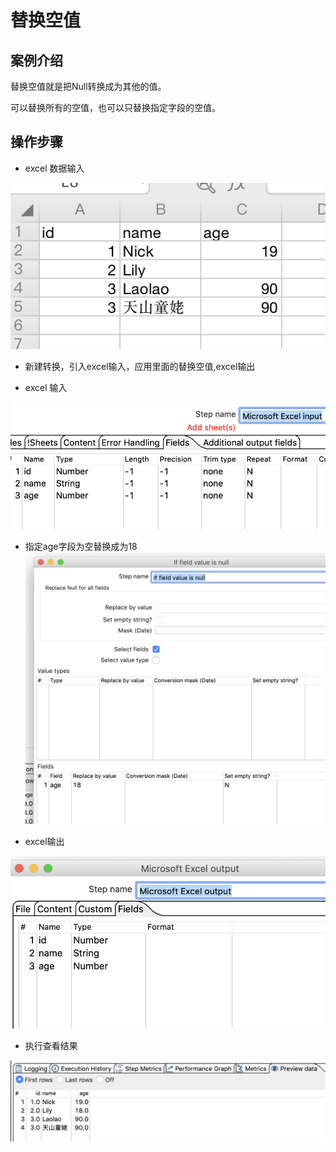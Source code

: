 # 替换空值

## 案例介绍

替换空值就是把Null转换成为其他的值。

可以替换所有的空值，也可以只替换指定字段的空值。

## 操作步骤

* excel 数据输入  

![](./assets/2019-06-11-23-06-01.png)  

* 新建转换，引入excel输入，应用里面的替换空值,excel输出 

* excel 输入 

![](./assets/2019-06-11-23-06-37.png)  

* 指定age字段为空替换成为18  
![](./assets/2019-06-11-23-07-05.png)


* excel输出 

![](./assets/2019-06-11-23-07-28.png)  


* 执行查看结果 

![](./assets/2019-06-11-23-07-49.png)

